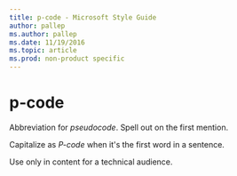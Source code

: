 ```yaml
---
title: p-code - Microsoft Style Guide
author: pallep
ms.author: pallep
ms.date: 11/19/2016
ms.topic: article
ms.prod: non-product specific
---
```


# p-code

Abbreviation for *pseudocode*. Spell out on the first mention. 

Capitalize as *P-code* when it's the first word in a sentence. 

Use only in content for a technical audience.
